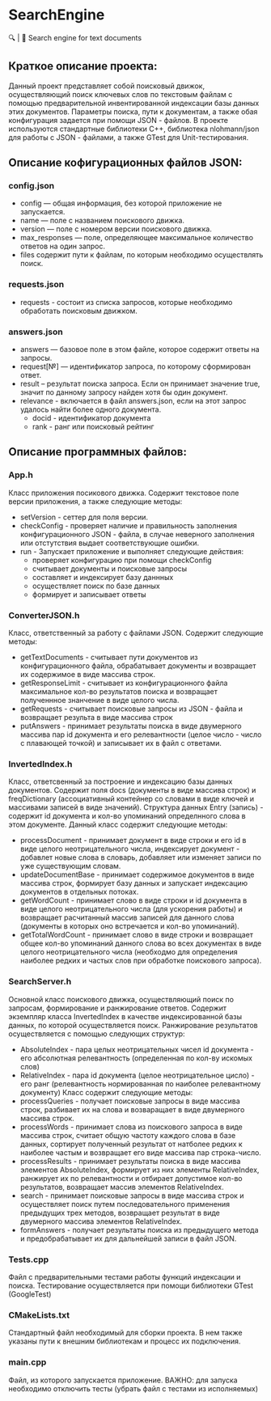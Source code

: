 # SearchEngine
🔍 | 📑 Search engine for text documents

## Краткое описание проекта:
Данный проект представляет собой поисковый движок, осуществляющий поиск ключевых слов по текстовым файлам с помощью предварительной инвентированной
индексации базы данных этих документов. Параметры поиска, пути к документам, а также обая конфигурация задается при помощи JSON - файлов.
В проекте используются стандартные библиотеки C++, библиотека nlohmann/json для работы с JSON - файлами, а также GTest для Unit-тестирования.

## Описание кофигурационных файлов JSON:

### config.json
 - config — общая информация, без которой приложение не запускается. 
 - name — поле с названием поискового движка.
 - version — поле с номером версии поискового движка.
 - max_responses — поле, определяющее максимальное количество ответов на один запрос.
 - files содержит пути к файлам, по которым необходимо осуществлять поиск.

### requests.json
 - requests - состоит из списка запросов, которые необходимо обработать поисковым движком.
 
 ### answers.json
 - answers — базовое поле в этом файле, которое содержит ответы на запросы.
 - request[№] — идентификатор запроса, по которому сформирован ответ.
 - result – результат поиска запроса. Если он принимает значение true, значит по данному запросу найден хотя бы один документ.
 - relevance - включается в файл answers.json, если на этот запрос удалось найти более одного документа.
   - docid - идентификатор документа
   - rank - ранг или поисковый рейтинг

## Описание программных файлов:

### App.h
Класс приложения посикового движка. Содержит текстовое поле версии приложения, а также следующие методы:
 - setVersion - сеттер для поля версии.
 - checkConfig - проверяет наличие и правильность заполнения конфигурационного JSON - файла, в случае неверного заполнения 
 или отстутствия выдает соответствующие ошибки.
 - run - Запускает приложение и выполняет следующие действия:
   - проверяет конфигурацию при помощи checkConfig
   - считывает документы и поисковые запросы
   - составляет и индексирует базу даннных
   - осуществляет поиск по базе данных
   - формирует и записывает ответы
   
### ConverterJSON.h
Класс, ответственный за работу с файлами JSON. Содержит следующие методы:
 - getTextDocuments - считывает пути документов из конфигурационного файла, обрабатывает документы и возвращает их содержимое в виде массива строк.
 - getResponseLimit - считывает из конфигурационного файла максимальное кол-во результатов поиска и возвращает полученнное знанчение в виде целого числа.
 - getRequests - считывает поисковые запросы из JSON - файла и возвращает результа в виде массива строк
 - putAnswers - принимает результаты поиска в виде двумерного массива пар id документа и его релевантности (целое число - число с плавающей точкой)
 и записывает их в файл с ответами.
 
 ### InvertedIndex.h
 Класс, ответсвенный за построение и индексацию базы данных документов. Содержит поля docs (документы в виде массива строк) и
 freqDictionary (ассоциативный контейнер со словами в виде ключей и массивами записей в виде значений).
 Структура данных Entry (запись) - содержит id документа и кол-во упоминаний определнного слова в этом документе.
 Данный класс содержит следующие методы:
 - processDocument - принимает документ в виде строки и его id в виде целого неотрицательного числа, индексирует документ - добавлет новые слова в
 словарь, добавляет или изменяет записи по уже существующим словам.
 - updateDocumentBase - принимает содержимое документов в виде массива строк, формирует базу данных и запускает индексацию документов в отдельных потоках.
 - getWordCount - принимает слово в виде строки и id документа в виде целого неотрицательного числа (для ускорения работы) и возвращает расчитанный
 массив записей для данного слова (документы в которых оно встречается и кол-во упоминаний).
 - getTotalWordCount - принимает слово в виде строки и возвращает общее кол-во упоминаний данного слова во всех документах в виде целого
 неотрицательного  числа (необходмо для определения наиболее редких и частых слов при обработке поискового запроса).
 
 ### SearchServer.h
 Основной класс поискового движка, осуществляющий поиск по запросам, формирование и ранжирование ответов. Содержит экземпляр класса InvertedIndex в 
 качестве индексированной базы данных, по которой осуществляется поиск. Ранжирование результатов осуществляется с помощью следующих структур:
  - AbsoluteIndex - пара целых неотрицательных чисел id документа - его абсолютная релевантность (определенная по кол-ву искомых слов)
  - RelativeIndex - пара id документа (целое неотрицательное цисло) - его ранг (релевантность нормированная по наиболее релевантному документу)
  Класс содержит следующие методы:
  - processQueries - получает поисковые запросы в виде массива строк, разбивает их на слова и возваращает в виде двумерного массива строк.
  - processWords - принимает слова из поискового запроса в виде массива строк, считает общую частоту каждого слова в базе данных, сортирует
  полученный результат от натболее редких к наиболее частым и возвращает его виде массива пар строка-число.
  - processResults - принимает результаты поиска в виде массива элементов AbsoluteIndex, формирует из них элементы RelativeIndex, ранжирует их по
  релевантности и отбирает допустимое кол-во результатов, возвращает массив элементов RelativeIndex.
  - search - принимает поисковые запросы в виде массива строк и осуществляет поиск путем последовательного применения предыдущих трех 
  методов, возвращает результат в виде двумерного массива элементов RelativeIndex.
  - formAnswers - получает результаты поиска из предыдущего метода и предобрабатывает их для дальнейшей записи в файл JSON.
  
  ### Tests.cpp
  Файл с предварительными тестами работы функций индексации и поиска. Тестирование осуществляется при помощи библиотеки GTest (GoogleTest)
  
  ### CMakeLists.txt
  Стандартный файл необходимый для сборки проекта. В нем также указаны пути к внешним библиотекам и процесс их подключения.
  
  ### main.cpp
  Файл, из которого запускается приложение. ВАЖНО: для запуска необходимо отключить тесты (убрать файл с тестами из исполняемых)
